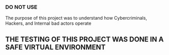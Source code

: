 ### DO NOT USE

The purpose of this project was to understand how Cybercriminals, Hackers, and Internal bad actors operate

## THE TESTING OF THIS PROJECT WAS DONE IN A **SAFE** VIRTUAL ENVIRONMENT
